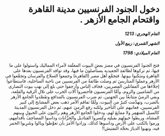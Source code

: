 <h1 dir="rtl">دخول الجنود الفرنسيين مدينة القاهرة واقتحام الجامع الأزهر .</h1>

<h5 dir="rtl">العام الهجري:  1213

الشهر القمري: ربيع الأول

العام الميلادي: 1798</h5>

<p dir="rtl">فتح الجنودُ الفرنسيون في مصرَ بعضَ البيوت المغلَقة لأمراء المماليك واستولوا على ما فيها، ثم تركوها لطائفةِ الجعيدية يستأصلونَ ما فيها، وقد توافد الفرنسيون بعدها على القاهرةِ وسَكَنوا بيوتها. فتجمَّع أهل مصر (القاهرة) وجمعوا السلاحَ والفرسان وتجمَّعوا في الأزهر وعملوا المتاريسَ ثم وصلت طائفةٌ من الفرنسيين من ناحية المناخلية، فاستطاعوا إجلاءَها من المقاتلين المصريين، فخاف الناس وأرجفوا حتى بلغ إلى نهبِ بيوت النصارى من الشاميين والروم، وأمَّا الفرنسيون فأحضروا آلاتِ الحرب على تلالِ الرقية والقلعة، وبقي الرميُ متتابعًا بين الجهتين، ثم ضرب الفرنسيون بالمدافع وتقَصَّدوا الجامع الأزهر بالضرب، وتهدَّمت كثيرٌ من البيوت، ولَمَّا تفاقم الأمر ذهب بعض المشايخ إلى كبير الفرنسيين، فعاتبهم على التأخير ولكنه رفع الرميَ عنهم، ثم دخل الفرنسيون المدينةَ كالسيل المنهَمِر ولا ممانِعَ لهم، ودخلوا الجامع الأزهر وهم راكبون على الخيولِ وبينهم المشاة، وربطوا خيولهم بقبلتِه وكسروا القناديل والخزَّانات وداسوا المصاحِفَ بأقدامِهم، ورموا بالكتب على الأرض وداسوها كذلك، وزادوا الأمرَ بأن تغوَّطوا وبالوا وشَرِبوا الخمر فيه، ونهبوا الديارَ بحجَّة التفتيش!!</p></br>

